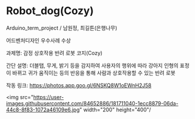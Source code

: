 # Robot_dog(Cozy)
Arduino_term_project / 남원정, 최길튼(은행나무)

어드벤처디자인 우수사례 수상


과제명: 감정 상호작용 반려 로봇 코지(Cozy)

간단 설명: 더블탭, 무게, 밝기 등을 감지하여 사용자의 행위에 따라 강아지 인형의 표정이 바뀌고 귀가 움직이는 등의 반응을 통해
          사람과 상호작용할 수 있는 반려 로봇
          
작동 링크: https://photos.app.goo.gl/6NSKQ8W1oEWnH2J58


<img src="https://user-images.githubusercontent.com/84652886/181711040-1ecc8879-06da-44c8-8f83-1072a46109e6.jpg" width="200" height="400"/
